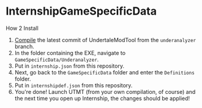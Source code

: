 # InternshipGameSpecificData
How 2 Install
1. [Compile](https://github.com/UnderminersTeam/UndertaleModTool/blob/underanalyzer/README.md#compilation-instructions) the latest commit of UndertaleModTool from the `underanalyzer` branch.
2. In the folder containing the EXE, navigate to `GameSpecificData/Underanalyzer`.
3. Put in `internship.json` from this repository.
4. Next, go back to the `GameSpecificData` folder and enter the `Definitions` folder.
5. Put in `internshipdef.json` from this repository.
6. You're done! Launch UTMT (from your own compilation, of course) and the next time you open up Internship, the changes should be applied!

